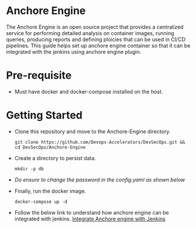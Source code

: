 # Anchore Engine

The Anchore Engine is an open source project that provides a centralized service for performing detailed analysis on container images, running queries, producing reports and defining ploicies that can be used in CI/CD pipelines. This guide helps set up anchore engine container so that it can be integrated with the jenkins using anchore engine plugin.

# Pre-requisite

- Must have docker and docker-compose installed on the host.

# Getting Started

  - Clone this repository and move to the Anchore-Engine directory.
    ```
    git clone https://github.com/Devops-Accelerators/DevSecOps.git && cd DevSecOps/Anchore-Engine
    ```
  - Create a directory to persist data.
    ```
    mkdir -p db
    ```
  - *Do ensure to change the password in the config.yaml as shown below* 
    
  - Finally, run the docker image.
    ```
    docker-compose up -d
    ```
  - Follow the below link to understand how anchore engine can be integrated with jenkins.
    [Integrate Anchore engine with Jenkins](https://wiki.jenkins.io/display/JENKINS/Anchore+Container+Image+Scanner+Plugin)
    
